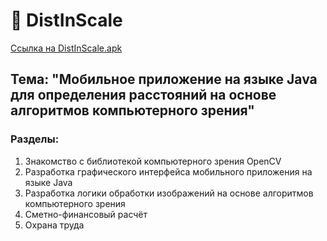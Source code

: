 # :straight_ruler: DistInScale
[Ссылка на DistInScale.apk](https://github.com/AlSergachev/DistInScale/releases/tag/v.1.0.1)


## Тема: "Мобильное приложение на языке Java для определения расстояний на основе алгоритмов компьютерного зрения"

### Разделы:
1. Знакомство с библиотекой компьютерного зрения OpenCV
2. Разработка графического интерфейса мобильного приложения на языке Java
3. Разработка логики обработки изображений на основе алгоритмов компьютерного зрения
4. Сметно-финансовый расчёт
5. Охрана труда
